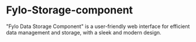 # Fylo-Storage-component
 "Fylo Data Storage Component" is a user-friendly web interface for efficient data management and storage, with a sleek and modern design.
